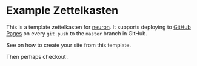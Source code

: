 # Example Zettelkasten

This is a template zettelkasten for [neuron](https://neuron.zettel.page/). It supports deploying to [GitHub Pages](https://pages.github.com/) on every `git push` to the `master` branch in GitHub.

See <README> on how to create your site from this template.

Then perhaps checkout <faq>.
